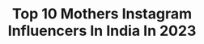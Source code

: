 ---
title: Top 10 Mothers Instagram Influencers In India In 2023
description: >-
  Find top mothers Instagram influencers in India in 2023. Most popular hashtags: #reelitfeelit #ootd #reelsinstagram #reelsindia.
platform: Instagram
hits: 905
text_top: Analyze the best Instagram profiles on inBeat.
text_bottom: Our search engine holds 905 Instagram influencers like this in India for you to pitch.
profiles:
  - username: "manasinaik0302"
    fullname: >-
      Manasi Naik
    bio: >-
      Science student🔬 Mother of Cats🐱 Actor🇮🇳 3rd FeB🎂 DM for Collaborations🤝⚘
    location: "India"
    followers: 1294795
    engagement: 150
    commentsToLikes: 0.010705
    id: ck15qzrm15f4u0i193nmse0uz
    verified: true
    hashtags: "#glowing, #lehengalover, #manasinaikkharera, #workinghard"
  - username: "amominlove"
    fullname: >-
      Priyanka Bharwani
    bio: >-
      Being a mom first and then everything else! Motherhood | Style | Beauty Co-founder @mumbaimumtribe 📩 pribharwani@gmail.com
    location: "India"
    followers: 87886
    engagement: 38
    commentsToLikes: 0.151252
    id: ck5bzdqrhqy010i11jtwqmn2y
    verified: false
    hashtags: "#tiktokindia, #tistheseason, #viralreels, #christmas"
  - username: "zeus.arya"
    fullname: >-
      A living meme™
    bio: >-
      Jack of all trades🤭 Dance | Art | Music 💙 YTFF 2018 performer✨ - ❤️ @_save.mother.earth_ 📺 Su Kare Che Video↓
    location: "India"
    followers: 3305
    engagement: 2583
    commentsToLikes: 0.090993
    id: ck5hibemjcmsn0i110x8vkg0a
    verified: false
    hashtags: "#zeusaryatravels, #nimitkotianchoreography, #dance, #immabeastdancer"
  - username: "dr_ifrah"
    fullname: >-
      Dr Ifrah Dil Nawaz
    bio: >-
      Positive Soul | Motherhood | Lifestyle Mother of 2 girls @amairah.aizah Business @lovethewardrobe
    location: "India"
    followers: 60918
    engagement: 382
    commentsToLikes: 0.032008
    id: ck13bhfrfvezl0i19jum9i3jj
    verified: false
    hashtags: "#reelitfeelit, #momlife, #bhaderwah, #amuifu"
  - username: "vibekeklemetsen"
    fullname: >-
      VIBEKE KLEMETSEN
    bio: >-
      Mother of 3💞 Authorized Level 1 Ashtanga teacher by Sharath Jois🧘🏼‍♀️ Owner and Co-founder @runandrelax Management: julianne@brandpeople.no
    location: "India"
    followers: 38190
    engagement: 295
    commentsToLikes: 0.078826
    id: ck0vxex6eykap0i19j3qdkous
    verified: true
    hashtags: "#ashtangayoga, #runandrelax, #namaste, #yoga"
  - username: "whatsforstyle"
    fullname: >-
      Purva Nakhasi | Sydney Blogger
    bio: >-
      Here to share what I love | Fashion - Motherhood - Travel 📍Present: Sydney, Australia Past: India, UK, Singapore ✉️ DM/email for collaboration
    location: "India"
    followers: 7290
    engagement: 620
    commentsToLikes: 0.199823
    id: ck0u9v9e6avii0i19xklwza17
    verified: false
    hashtags: "#newbornbaby, #guiltymom, #loretipartner, #mejuri"
  - username: "masha.blazhevich"
    fullname: >-
      Masha Blazhevich
    bio: >-
      a mother 👧 🎬 an Actor Inspired musician 🎼 🛳⚓️ agent Traveler 🗺 ✨ Beautiful life creator Natural beauty 🌸
    location: "India"
    followers: 15431
    engagement: 736
    commentsToLikes: 0.023479
    id: ckf5qqirya8ix0j23oxq4raes
    verified: false
    hashtags: "#batumigeorgia, #polaroids, #onlinephotography, #webpolaroid"
  - username: "nitika.gusain1827"
    fullname: >-
      NitikaG
    bio: >-
      Influencer Beauty | Lifestyle | Motherhood Jammu|Dehradun Indian 🇮🇳 📩Dm/mail for collaborations nitika.gusain1827@gmail.com
    location: "India"
    followers: 22188
    engagement: 347
    commentsToLikes: 0.162761
    id: ckf5qqnvpa94v0j23zzpin6mh
    verified: false
    hashtags: "#bffs, #instagood, #fyp, #reelsinstagram"
  - username: "shwetakonnurmenon"
    fullname: >-
      Shweta Konnur Menon
    bio: >-
      Actor, Mother of two beautiful kids, traveler, adrenaline junkie
    location: "India"
    followers: 138396
    engagement: 1059
    commentsToLikes: 0.019374
    id: ck5zk2pnripjj0i14zmlcg288
    verified: false
    hashtags: "#aboutlastnight, #ootd, #lovegettingdressedup, #ilovered"
  - username: "thefashionmommy"
    fullname: >-
      SUMEDHA || Portraits 🌼 Flowers
    bio: >-
      •Designer•Motherhood•Flowers•Photography•Food•Fashion•Travel•Wanderlust•India• #myfloralteatime ☕️🌹DM for collaborations 💌 Also at @_laburnumstudios_
    location: "India"
    followers: 2696
    engagement: 542
    commentsToLikes: 0.130941
    id: ck0w42se6wiul0i192ub9041q
    verified: false
    hashtags: "#momentsthatmattertome, #brimfulofcurious, #inspirewithblooms, #let"
---